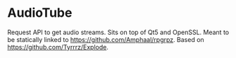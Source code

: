 # AudioTube
Request  API to get audio streams. Sits on top of Qt5 and OpenSSL. Meant to be statically linked to https://github.com/Amphaal/rpgrpz. Based on https://github.com/Tyrrrz/Explode.
